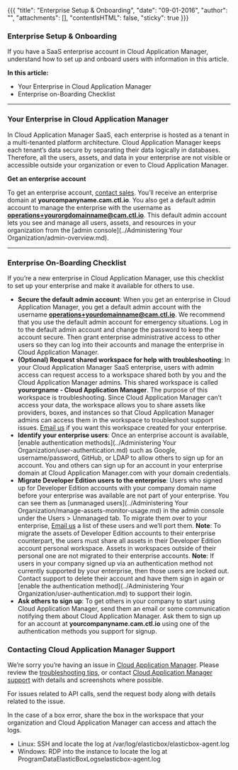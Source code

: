 {{{
"title": "Enterprise Setup & Onboarding",
"date": "09-01-2016",
"author": "",
"attachments": [],
"contentIsHTML": false,
"sticky": true
}}}

### Enterprise Setup & Onboarding

If you have a SaaS enterprise account in Cloud Application Manager, understand how to set up and onboard users with information in this article.

**In this article:**
* Your Enterprise in Cloud Application Manager
* Enterprise on-Boarding Checklist
___

### Your Enterprise in Cloud Application Manager
In Cloud Application Manager SaaS, each enterprise is hosted as a tenant in a multi-tenanted platform architecture. Cloud Application Manager keeps each tenant’s data secure by separating their data logically in databases. Therefore, all the users, assets, and data in your enterprise are not visible or accessible outside your organization or even to Cloud Application Manager.

**Get an enterprise account**

To get an enterprise account, [contact sales](mailto:cloudsupport@centurylink.com). You’ll receive an enterprise domain at **yourcompanyname.cam.ctl.io**. You also get a default admin account to manage the enterprise with the username as **operations+yourorgdomainname@cam.ctl.io**. This default admin account lets you see and manage all users, assets, and resources in your organization from the [admin console](../Administering Your Organization/admin-overview.md).

___

### Enterprise On-Boarding Checklist

If you’re a new enterprise in Cloud Application Manager, use this checklist to set up your enterprise and make it available for others to use.

* **Secure the default admin account**: When you get an enterprise in Cloud Application Manager, you get a default admin account with the username **operations+yourdomainname@cam.ctl.io**. We recommend that you use the default admin account for emergency situations. Log in to the default admin account and change the password to keep the account secure. Then grant enterprise administrative access to other users so they can log into their accounts and manage the enterprise in Cloud Application Manager.
* **(Optional) Request shared workspace for help with troubleshooting**: In your Cloud Application Manager SaaS enterprise, users with admin access can request access to a workspace shared both by you and the Cloud Application Manager admins. This shared workspace is called **yourorgname - Cloud Application Manager**. The purpose of this workspace is troubleshooting. Since Cloud Application Manager can’t access your data, the workspace allows you to share assets like providers, boxes, and instances so that Cloud Application Manager admins can access them in the workspace to troubleshoot support issues. [Email us](mailto:cloudsupport@centurylink.com) if you want this workspace created for your enterprise.
* **Identify your enterprise users**: Once an enterprise account is available, [enable authentication methods](../Administering Your Organization/user-authentication.md) such as Google, username/password, GitHub, or LDAP to allow others to sign up for an account. You and others can sign up for an account in your enterprise domain at Cloud Application Manager.com with your domain credentials.
* **Migrate Developer Edition users to the enterprise**: Users who signed up for Developer Edition accounts with your company domain name before your enterprise was available are not part of your enterprise. You can see them as [unmanaged users](../Administering Your Organization/manage-assets-monitor-usage.md) in the admin console under the Users > Unmanaged tab. To migrate them over to your enterprise, [Email us](mailto:cloudsupport@centurylink.com) a list of these users and we’ll port them.
  **Note**: To migrate the assets of Developer Edition accounts to their enterprise counterpart, the users must share all assets in their Developer Edition account personal workspace. Assets in workspaces outside of their personal one are not migrated to their enterprise accounts.
  **Note**: If users in your company signed up via an authentication method not currently supported by your enterprise, then those users are locked out. Contact support to delete their account and have them sign in again or [enable the authentication method](../Administering Your Organization/user-authentication.md) to support their login.
* **Ask others to sign up**: To get others in your company to start using Cloud Application Manager, send them an email or some communication notifying them about Cloud Application Manager. Ask them to sign up for an account at **yourcompanyname.cam.ctl.io** using one of the authentication methods you support for signup.

### Contacting Cloud Application Manager Support

We’re sorry you’re having an issue in [Cloud Application Manager](https://www.ctl.io/cloud-application-manager/). Please review the [troubleshooting tips](../Troubleshooting/troubleshooting-tips.md), or contact [Cloud Application Manager support](mailto:cloudsupport@centurylink.com) with details and screenshots where possible.

For issues related to API calls, send the request body along with details related to the issue.

In the case of a box error, share the box in the workspace that your organization and Cloud Application Manager can access and attach the logs.
* Linux: SSH and locate the log at /var/log/elasticbox/elasticbox-agent.log
* Windows: RDP into the instance to locate the log at ProgramDataElasticBoxLogselasticbox-agent.log
